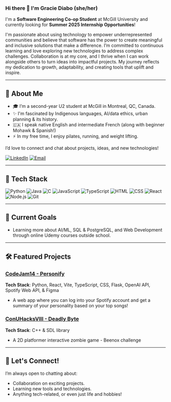 ### Hi there 👋 I'm Gracie Diabo (she/her)

I'm a **Software Engineering Co-op Student** at McGill University and currently looking for **Summer 2025 Internship Opportunities**!

I'm passionate about using technology to empower underrepresented communities and believe that software has the power to create meaningful and inclusive solutions that make a difference. I’m committed to continuous learning and love exploring new technologies to address complex challenges. Collaboration is at my core, and I thrive when I can work alongside others to turn  ideas into impactful projects. My journey reflects my dedication to growth, adaptability, and creating tools that uplift and inspire.

---

## 🌟 About Me
- 🎓 I’m a second-year U2 student at McGill in Montreal, QC, Canada.
- ✨ I'm fascinated by Indigenous languages, AI/data ethics, urban planning & its history.
-  🇨🇦 I speak native English and intermediate French (along with beginner Mohawk & Spanish!)
- ⚡ In my free time, I enjoy pilates, running, and weight lifting.

I’d love to connect and chat about projects, ideas, and new technologies!

[![LinkedIn](https://img.shields.io/badge/LinkedIn-0077B5?style=for-the-badge&logo=linkedin&logoColor=white)](https://linkedin.com/in/gracie-diabo/) 
[![Email](https://img.shields.io/badge/Email-D14836?style=for-the-badge&logo=gmail&logoColor=white)](mailto:gdiabo17@gmail.com)

---

## 🚀 Tech Stack

![Python](https://img.shields.io/badge/Python-3776AB?style=for-the-badge&logo=python&logoColor=white)
![Java](https://img.shields.io/badge/Java-ED8B00?style=for-the-badge&logo=java&logoColor=white)
![C](https://img.shields.io/badge/C-A8B9CC?style=for-the-badge&logo=c&logoColor=black)
![JavaScript](https://img.shields.io/badge/JavaScript-F7DF1E?style=for-the-badge&logo=javascript&logoColor=black)
![TypeScript](https://img.shields.io/badge/TypeScript-007ACC?style=for-the-badge&logo=typescript&logoColor=white)
![HTML](https://img.shields.io/badge/HTML5-E34F26?style=for-the-badge&logo=html5&logoColor=white)
![CSS](https://img.shields.io/badge/CSS3-1572B6?style=for-the-badge&logo=css3&logoColor=white)
![React](https://img.shields.io/badge/React-20232A?style=for-the-badge&logo=react&logoColor=61DAFB)
![Node.js](https://img.shields.io/badge/Node.js-339933?style=for-the-badge&logo=nodedotjs&logoColor=white)
![Git](https://img.shields.io/badge/Git-F05032?style=for-the-badge&logo=git&logoColor=white)


---

## 🎯 Current Goals
-  Learning more about AI/ML, SQL & PostgreSQL, and Web Development through online Udemy courses outside school.

---

## 🛠️ Featured Projects

### [CodeJam14 - Personify](https://github.com/gracdi1/CodeJam14)
**Tech Stack**: Python, React, Vite, TypeScript, CSS, Flask, OpenAI API, Spotify Web API, & Figma
- A web app where you can log into your Spotify account and get a summary of your personality based on your top songs!  

### [ConUHacksVIII - Deadly Byte](https://github.com/justinbax/conuhacks)
**Tech Stack**: C++ & SDL library
- A 2D platformer interactive zombie game - Beenox challenge

---

## 💬 Let's Connect!
I’m always open to chatting about:
- Collaboration on exciting projects.
- Learning new tools and technologies.
- Anything tech-related, or even just life and hobbies!

